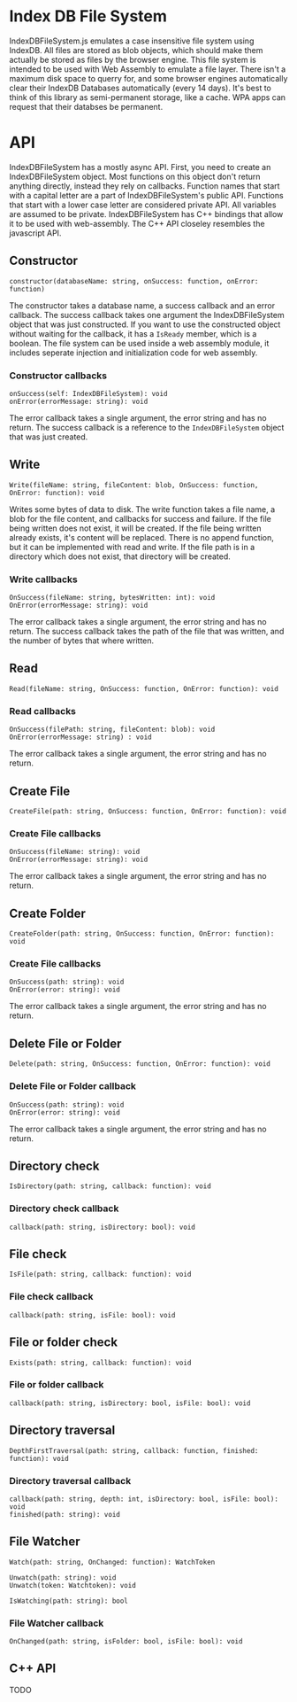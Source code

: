 # Index DB File System

IndexDBFileSystem.js emulates a case insensitive file system using IndexDB. All files are stored as blob objects, which should make them actually be stored as files by the browser engine. This file system is intended to be used with Web Assembly to emulate a file layer. There isn't a maximum disk space to querry for, and some browser engines automatically clear their IndexDB Databases automatically (every 14 days). It's best to think of this library as semi-permanent storage, like a cache. WPA apps can request that their databses be permanent.

# API

IndexDBFileSystem has a mostly async API. First, you need to create an IndexDBFileSystem object. Most functions on this object don't return anything directly, instead they rely on callbacks. Function names that start with a capital letter are a part of IndexDBFileSystem's public API. Functions that start with a lower case letter are considered private API. All variables are assumed to be private. IndexDBFileSystem has C++ bindings that allow it to be used with web-assembly. The C++ API closeley resembles the javascript API.

## Constructor

```
constructor(databaseName: string, onSuccess: function, onError: function)
```

The constructor takes a database name, a success callback and an error callback. The success callback takes one argument the IndexDBFileSystem object that was just constructed. If you want to use the constructed object without waiting for the callback, it has a ```IsReady``` member, which is a boolean. The file system can be used inside a web assembly module, it includes seperate injection and initialization code for web assembly.

### Constructor callbacks

```
onSuccess(self: IndexDBFileSystem): void
onError(errorMessage: string): void
```

The error callback takes a single argument, the error string and has no return. The success callback is a reference to the ```IndexDBFileSystem``` object that was just created.

## Write

```
Write(fileName: string, fileContent: blob, OnSuccess: function, OnError: function): void
```

Writes some bytes of data to disk. The write function takes a file name, a blob for the file content, and callbacks for success and failure. If the file being written does not exist, it will be created. If the file being written already exists, it's content will be replaced. There is no append function, but it can be implemented with read and write. If the file path is in a directory which does not exist, that directory will be created.

### Write callbacks

```
OnSuccess(fileName: string, bytesWritten: int): void
OnError(errorMessage: string): void
```

The error callback takes a single argument, the error string and has no return. The success callback takes the path of the file that was written, and the number of bytes that where written. 

## Read

```
Read(fileName: string, OnSuccess: function, OnError: function): void
```

### Read callbacks
```
OnSuccess(filePath: string, fileContent: blob): void
OnError(errorMessage: string) : void
```

The error callback takes a single argument, the error string and has no return.

## Create File

```
CreateFile(path: string, OnSuccess: function, OnError: function): void
```

### Create File callbacks
```
OnSuccess(fileName: string): void
OnError(errorMessage: string): void
```

The error callback takes a single argument, the error string and has no return.

## Create Folder
```
CreateFolder(path: string, OnSuccess: function, OnError: function): void
```

### Create File callbacks
```
OnSuccess(path: string): void
OnError(error: string): void
```

The error callback takes a single argument, the error string and has no return.

## Delete File or Folder
```
Delete(path: string, OnSuccess: function, OnError: function): void
```

### Delete File or Folder callback
```
OnSuccess(path: string): void
OnError(error: string): void
```

The error callback takes a single argument, the error string and has no return.

## Directory check
```
IsDirectory(path: string, callback: function): void
```

### Directory check callback
```
callback(path: string, isDirectory: bool): void
```

## File check
```
IsFile(path: string, callback: function): void
```

### File check callback
```
callback(path: string, isFile: bool): void
```

## File or folder check
```
Exists(path: string, callback: function): void
```

### File or folder callback
```
callback(path: string, isDirectory: bool, isFile: bool): void
```

## Directory traversal
```
DepthFirstTraversal(path: string, callback: function, finished: function): void
```

### Directory traversal callback
```
callback(path: string, depth: int, isDirectory: bool, isFile: bool): void
finished(path: string): void
```

## File Watcher
```
Watch(path: string, OnChanged: function): WatchToken
```

```
Unwatch(path: string): void
Unwatch(token: Watchtoken): void
```

```
IsWatching(path: string): bool
```

### File Watcher callback
```
OnChanged(path: string, isFolder: bool, isFile: bool): void
```

## C++ API

TODO
